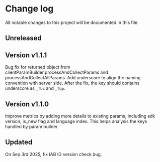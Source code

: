 # Change log

All notable changes to this project will be documented in this file.

## Unreleased

## Version v1.1.1
Bug fix for returned object from clientParamBuilder.processAndCollectParams and processAndCollectAllParams. Add underscore to align the naming convention with server side. After the fix, the key should contains underscore as ```_fbc``` and ```_fbp```.

## Version v1.1.0
Improve metrics by adding more details to existing params, including sdk version, is_new flag and language index. This helps analysis the keys handled by param builder.

## Updated

On Sep 3rd 2025, fix IAB IG version check bug.
